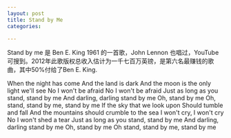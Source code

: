 ```yaml
---
layout: post
title: Stand by Me
categories:

---
```

Stand by me 是 Ben E. King 1961 的一首歌，John Lennon 也唱过，YouTube可搜到。2012年此歌版权总收入估计为一千七百万英镑，是第六名最赚钱的歌曲，其中50%付给了Ben E. King.

When the night has come
And the land is dark
And the moon is the only light we'll see
No I won't be afraid
No I won't be afraid
Just as long as you stand, stand by me
And darling, darling stand by me
Oh, stand by me
Oh, stand, stand by me, stand by me
If the sky that we look upon
Should tumble and fall
And the mountains should crumble to the sea
I won't cry, I won't cry
No I won't shed a tear
Just as long as you stand, stand by me
And darling, darling stand by me
Oh, stand by me
Oh stand, stand by me, stand by me